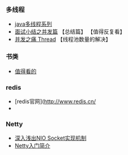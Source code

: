### 多线程
+  [java多线程系列](http://www.cnblogs.com/zhengbin/p/6435732.html)
+ [面试小结之并发篇](http://ginobefunny.com/post/java_concurrent_interview_questions/) 【总结篇】 【值得反复看】
+ [并发之痛 Thread](http://jolestar.com/parallel-programming-model-thread-goroutine-actor/) 【线程池数量的解决】

### 书类
+ [值得看的](http://www.itwendao.com/article/detail/72477.html)

### redis
+ [redis官网](http://www.redis.cn/
+


### Netty
+ [深入浅出NIO Socket实现机制](http://www.jianshu.com/p/0d497fe5484a)
+ [Netty入门简介](http://www.jianshu.com/p/1123c9164e3e)
